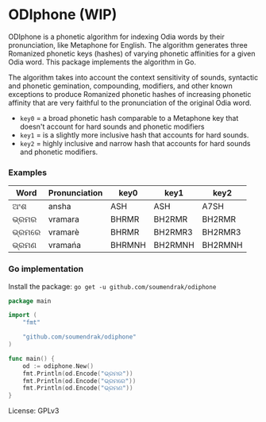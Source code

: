 # ODIphone (WIP)

ODIphone is a phonetic algorithm for indexing Odia words by their pronunciation, like Metaphone for English. The algorithm generates three Romanized phonetic keys (hashes) of varying phonetic affinities for a given Odia word. This package implements the algorithm in Go.

The algorithm takes into account the context sensitivity of sounds, syntactic and phonetic gemination, compounding, modifiers, and other known exceptions to produce Romanized phonetic hashes of increasing phonetic affinity that are very faithful to the pronunciation of the original Odia word.

- `key0` = a broad phonetic hash comparable to a Metaphone key that doesn't account for hard sounds and phonetic modifiers
- `key1` = is a slightly more inclusive hash that accounts for hard sounds.
- `key2` = highly inclusive and narrow hash that accounts for hard sounds and phonetic modifiers.

### Examples

| Word   | Pronunciation | key0   | key1    | key2    |
| ------ | ------------- | ------ | ------- | ------- |
| ଅଂଶ    | ansha         | ASH    | ASH     | A7SH    |
| ଭ୍ରମର  | vramara       | BHRMR  | BH2RMR  | BH2RMR  |
| ଭ୍ରମରେ | vramarè       | BHRMR  | BH2RMR3 | BH2RMR3 |
| ଭ୍ରମଣ  | vramańa       | BHRMNH | BH2RMNH | BH2RMNH |


### Go implementation

Install the package:
`go get -u github.com/soumendrak/odiphone`

```go
package main

import (
	"fmt"

	"github.com/soumendrak/odiphone"
)

func main() {
	od := odiphone.New()
	fmt.Println(od.Encode("ଭ୍ରମର"))
	fmt.Println(od.Encode("ଭ୍ରମରେ"))
	fmt.Println(od.Encode("ଭ୍ରମଣ"))
}

```

License: GPLv3
